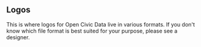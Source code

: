 ## Logos

This is where logos for Open Civic Data live in various formats. If you don't know which file format is best suited for your purpose, please see a designer.
